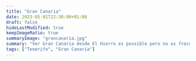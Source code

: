 ```yaml
---
title: "Gran Canaria"
date: 2023-05-01T22:30:00+01:00
draft: false
hideLastModified: true
keepImageRatio: true
summaryImage: "grancanaria.jpg"
summary: "Ver Gran Canaria desde El Hierro es possible pero no es frecuente."
tags: ["Tenerife", "Gran Canaria"]
---
```




 

